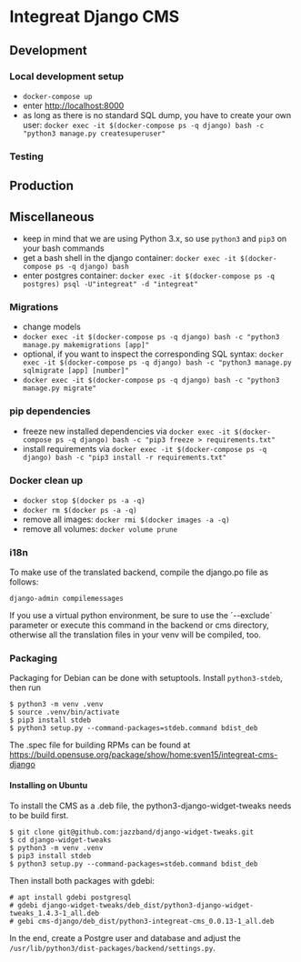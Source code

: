 # Integreat Django CMS
## Development
### Local development setup
* `docker-compose up`
* enter [http://localhost:8000](http://localhost:8000)
* as long as there is no standard SQL dump, you have to create your own user: `docker exec -it $(docker-compose ps -q django) bash -c "python3 manage.py createsuperuser"`

### Testing

## Production

## Miscellaneous
* keep in mind that we are using Python 3.x, so use `python3` and `pip3` on your bash commands
* get a bash shell in the django container: `docker exec -it $(docker-compose ps -q django) bash`
* enter postgres container: `docker exec -it $(docker-compose ps -q postgres) psql -U"integreat" -d "integreat"`

### Migrations
* change models
* `docker exec -it $(docker-compose ps -q django) bash -c "python3 manage.py makemigrations [app]"`
* optional, if you want to inspect the corresponding SQL syntax: `docker exec -it $(docker-compose ps -q django) bash -c "python3 manage.py sqlmigrate [app] [number]"`
* `docker exec -it $(docker-compose ps -q django) bash -c "python3 manage.py migrate"`

### pip dependencies
* freeze new installed dependencies via `docker exec -it $(docker-compose ps -q django) bash -c "pip3 freeze > requirements.txt"`
* install requirements via `docker exec -it $(docker-compose ps -q django) bash -c "pip3 install -r requirements.txt"`

### Docker clean up
* `docker stop $(docker ps -a -q)`
* `docker rm $(docker ps -a -q)`
* remove all images: `docker rmi $(docker images -a -q)`
* remove all volumes: `docker volume prune`

### i18n
To make use of the translated backend, compile the django.po file as follows:

`django-admin compilemessages`

If you use a virtual python environment, be sure to use the ´--exclude´ parameter or execute this command in the backend or cms directory, otherwise all the translation files in your venv will be compiled, too.

### Packaging
Packaging for Debian can be done with setuptools. Install `python3-stdeb`, then run
```
$ python3 -m venv .venv
$ source .venv/bin/activate
$ pip3 install stdeb
$ python3 setup.py --command-packages=stdeb.command bdist_deb
```
The .spec file for building RPMs can be found at https://build.opensuse.org/package/show/home:sven15/integreat-cms-django

#### Installing on Ubuntu
To install the CMS as a .deb file, the python3-django-widget-tweaks needs to be build first.
````
$ git clone git@github.com:jazzband/django-widget-tweaks.git
$ cd django-widget-tweaks
$ python3 -m venv .venv
$ pip3 install stdeb
$ python3 setup.py --command-packages=stdeb.command bdist_deb
````
Then install both packages with gdebi:
````
# apt install gdebi postgresql
# gdebi django-widget-tweaks/deb_dist/python3-django-widget-tweaks_1.4.3-1_all.deb
# gebi cms-django/deb_dist/python3-integreat-cms_0.0.13-1_all.deb
````
In the end, create a Postgre user and database and adjust the `/usr/lib/python3/dist-packages/backend/settings.py`.